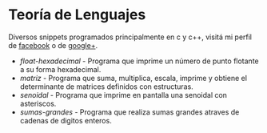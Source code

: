 # Teoría de Lenguajes

Diversos snippets programados principalmente en c y c++, visitá mi perfil de [facebook](http://www.facebook.com/wafto) 
o de [google+](https://plus.google.com/105992688186668382970/posts).

+ *float-hexadecimal* - Programa que imprime un número de punto flotante a su forma hexadecimal.
+ *matriz* - Programa que suma, multiplica, escala, imprime y obtiene el determinante de matrices definidos con estructuras.
+ *senoidal* - Programa que imprime en pantalla una senoidal con asteriscos.
+ *sumas-grandes* - Programa que realiza sumas grandes atraves de cadenas de digitos enteros.

